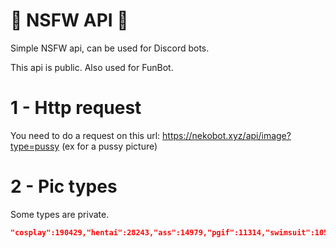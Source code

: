 # 🔞 NSFW API 🔞
Simple NSFW api, can be used for Discord bots. 

This api is public. Also used for FunBot.

# 1 - Http request 

You need to do a request on this url:
https://nekobot.xyz/api/image?type=pussy
(ex for a pussy picture) 

# 2 - Pic types

Some types are private. 
```JSON
"cosplay":190429,"hentai":28243,"ass":14979,"pgif":11314,"swimsuit":10536,"thigh":8984,"hass":8038,"boobs":5783,"hboobs":5590,"pussy":4248,"paizuri":3884,"pantsu":1730,"lewdneko":1679,"feet":1664,"hyuri":1646,"hthigh":1635,"hmidriff":1626,"anal":1600,"nakadashi":1390,"blowjob":1040,"gonewild":944,"hkitsune":854,"tentacle":769,"4k":752,"kanna":483,"hentai_anal":424,"food":335,"neko":258,"holo":216,"pee":207,"kemonomimi":171,"coffee":97,"yaoi":47,"futa":3,"gah":1
```

